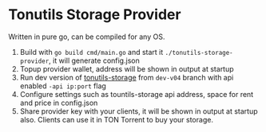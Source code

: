 # Tonutils Storage Provider

Written in pure go, can be compiled for any OS.

1. Build with `go build cmd/main.go` and start it `./tonutils-storage-provider`, it will generate config.json
2. Topup provider wallet, address will be shown in output at startup
3. Run dev version of [tonutils-storage](https://github.com/xssnick/tonutils-storage) from `dev-v04` branch with api enabled `-api ip:port` flag
4. Configure settings such as tountils-storage api address, space for rent and price in config.json
5. Share provider key with your clients, it will be shown in output at startup also. Clients can use it in TON Torrent to buy your storage.
